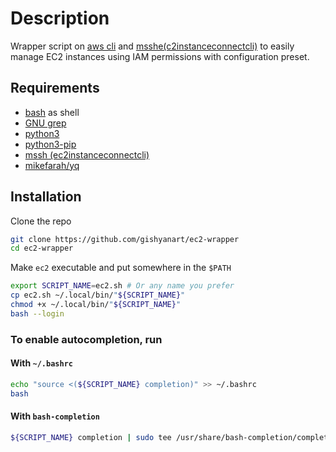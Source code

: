 # Description

Wrapper script on [aws cli](https://docs.aws.amazon.com/cli/latest/userguide/getting-started-install.html) and [msshe(c2instanceconnectcli)](https://pypi.org/project/ec2instanceconnectcli/) to easily manage EC2 instances using IAM permissions with configuration preset.

## Requirements

- [bash](https://www.gnu.org/software/bash/) as shell
- [GNU grep](https://www.gnu.org/software/grep/manual/grep.html)
- [python3](https://www.python.org/)
- [python3-pip](https://github.com/pypa/pip)
- [mssh (ec2instanceconnectcli)](https://pypi.org/project/ec2instanceconnectcli/)
- [mikefarah/yq](https://github.com/mikefarah/yq)

## Installation

Clone the repo

```bash
git clone https://github.com/gishyanart/ec2-wrapper
cd ec2-wrapper
```

Make `ec2` executable and put somewhere in the `$PATH`

```bash
export SCRIPT_NAME=ec2.sh # Or any name you prefer
cp ec2.sh ~/.local/bin/"${SCRIPT_NAME}"
chmod +x ~/.local/bin/"${SCRIPT_NAME}"
bash --login
```

### To enable autocompletion, run

#### With `~/.bashrc`

```bash
echo "source <(${SCRIPT_NAME} completion)" >> ~/.bashrc
bash
```

#### With `bash-completion`

```bash
${SCRIPT_NAME} completion | sudo tee /usr/share/bash-completion/completions/"${SCRIPT_NAME}"
```
